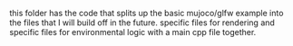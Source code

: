 this folder has the code that splits up the basic mujoco/glfw example into the files that I will build off in the future. specific files for rendering and specific files for environmental logic with a main cpp file together. 